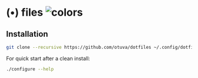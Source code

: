 # (•) files ![colors](https://user-images.githubusercontent.com/24392180/202919385-74f1d901-459c-4e5b-8b84-a8a853ea4d46.png)

## Installation

```bash
git clone --recursive https://github.com/otuva/dotfiles ~/.config/dotfiles
```

For quick start after a clean install:

```bash
./configure --help
```
